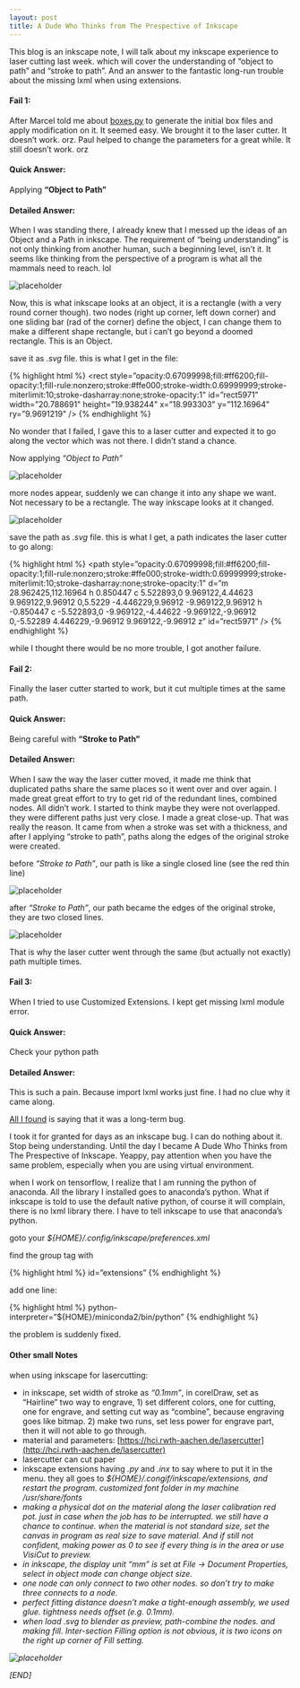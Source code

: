 ```yaml
---
layout: post
title: A Dude Who Thinks from The Prespective of Inkscape
---
```


<div class="message">
This blog is an inkscape note, I will talk about my inkscape experience to laser cutting last week. which will cover the understanding of “object to path” and “stroke to path”. And an answer to the fantastic long-run trouble about the missing lxml when using extensions.
</div>

#### Fail 1: 

After Marcel told me about [boxes.py](https://www.festi.info/boxes.py/) to generate the initial box files and apply modification on it. It seemed easy. We brought it to the laser cutter. It doesn’t work. orz. Paul helped to change the parameters for a great while. It still doesn’t work. orz

#### Quick Answer: 

Applying <strong>“Object to Path”</strong>

#### Detailed Answer: 

When I was standing there, I already knew that I messed up the ideas of an Object and a Path in inkscape. The requirement of “being understanding” is not only thinking from another human, such a beginning level, isn’t it. It seems like thinking from the perspective of a program is what all the mammals need to reach. lol

![placeholder](/image/2018-05-30-object.png)

Now, this is what inkscape looks at an object, it is a rectangle (with a very round corner though). two nodes (right up corner, left down corner) and one sliding bar (rad of the corner) define the object, I can change them to make a different shape rectangle, but i can’t go beyond a doomed rectangle. This is an Object.

save it as <em>.svg</em> file. this is what I get in the file:

{% highlight html %}
<rect
 style=”opacity:0.67099998;fill:#ff6200;fill-opacity:1;fill-rule:nonzero;stroke:#ffe000;stroke-width:0.69999999;stroke-miterlimit:10;stroke-dasharray:none;stroke-opacity:1"
 id=”rect5971"
 width=”20.788691"
 height=”19.938244"
 x=”18.993303"
 y=”112.16964"
 ry=”9.9691219" 
/>
{% endhighlight %}

No wonder that I failed, I gave this to a laser cutter and expected it to go along the vector which was not there. I didn’t stand a chance.

Now applying <em>“Object to Path”</em>

![placeholder](/image/2018-05-30-path.png)

more nodes appear, suddenly we can change it into any shape we want. Not necessary to be a rectangle. The way inkscape looks at it changed.

![placeholder](/image/2018-05-30-changed-path.png)

save the path as <em>.svg</em> file. this is what I get, a path indicates the laser cutter to go along:

{% highlight html %}
<path
 style=”opacity:0.67099998;fill:#ff6200;fill-opacity:1;fill-rule:nonzero;stroke:#ffe000;stroke-width:0.69999999;stroke-miterlimit:10;stroke-dasharray:none;stroke-opacity:1"
 d=”m 28.962425,112.16964 h 0.850447 c 5.522893,0 9.969122,4.44623 9.969122,9.96912 0,5.5229 -4.446229,9.96912 -9.969122,9.96912 h -0.850447 c -5.522893,0 -9.969122,-4.44622 -9.969122,-9.96912 0,-5.52289 4.446229,-9.96912 9.969122,-9.96912 z”
 id=”rect5971" 
/>
{% endhighlight %}

while I thought there would be no more trouble, I got another failure.

#### Fail 2: 

Finally the laser cutter started to work, but it cut multiple times at the same path.

#### Quick Answer: 

Being careful with <strong>“Stroke to Path”</strong>

#### Detailed Answer: 

When I saw the way the laser cutter moved, it made me think that duplicated paths share the same places so it went over and over again. I made great great effort to try to get rid of the redundant lines, combined nodes. All didn’t work. I started to think maybe they were not overlapped. they were different paths just very close. I made a great close-up. That was really the reason. It came from when a stroke was set with a thickness, and after I applying “stroke to path”, paths along the edges of the original stroke were created.

before <em>“Stroke to Path”</em>, our path is like a single closed line (see the red thin line)

![placeholder](/image/2018-05-30-single-path.png)

after <em>“Stroke to Path”</em>, our path became the edges of the original stroke, they are two closed lines.

![placeholder](/image/2018-05-30-double-path.png)

That is why the laser cutter went through the same (but actually not exactly) path multiple times.

#### Fail 3: 

When I tried to use Customized Extensions. I kept get missing lxml module error.

#### Quick Answer: 

Check your python path

#### Detailed Answer: 
This is such a pain. Because import lxml works just fine. I had no clue why it came along.

[All I found](http://www.inkscapeforum.com/viewtopic.php?t=12581) is saying that it was a long-term bug.

I took it for granted for days as an inkscape bug. I can do nothing about it. Stop being understanding. Until the day I became A Dude Who Thinks from The Prespective of Inkscape. Yeappy, pay attention when you have the same problem, especially when you are using virtual environment.

when I work on tensorflow, I realize that I am running the python of anaconda. All the library I installed goes to anaconda’s python. What if inkscape is told to use the default native python, of course it will complain, there is no lxml library there. I have to tell inkscape to use that anaconda’s python.

goto your <em>${HOME}/.config/inkscape/preferences.xml</em>

find the group tag with

{% highlight html %}
id=”extensions”
{% endhighlight %}

add one line:

{% highlight html %}
python-interpreter=”${HOME}/miniconda2/bin/python”
{% endhighlight %}

the problem is suddenly fixed.

#### Other small Notes 

when using inkscape for lasercutting:

- in inkscape, set width of stroke as <em>“0.1mm”</em>, in corelDraw, set as “Hairline”
two way to engrave, 1) set different colors, one for cutting, one for engrave, and setting cut way as “combine”, because engraving goes like bitmap. 2) make two runs, set less power for engrave part, then it will not able to go through.
- material and parameters: [https://hci.rwth-aachen.de/lasercutter](http://hci.rwth-aachen.de/lasercutter)
- lasercutter can cut paper
- inkscape extensions having <em>.py</em> and <em>.inx</em> to say where to put it in the menu. they all goes to <em>${HOME}/.congif/inkscape/extensions<em>, and restart the program. customized font folder in my machine /usr/share/fonts
- making a physical dot on the material along the laser calibration red pot. just in case when the job has to be interrupted. we still have a chance to continue. when the material is not standard size, set the canvas in program as real size to save material. And if still not confident, making power as 0 to see if every thing is in the area or use VisiCut to preview.
- in inkscape, the display unit <em>“mm”</em> is set at <em>File -> Document</em> Properties, select in object mode can change object size.
- one node can only connect to two other nodes. so don’t try to make three connects to a node.
- perfect fitting distance doesn’t make a tight-enough assembly, we used glue. tightness needs offset <em>(e.g. 0.1mm)</em>.
- when load .svg to blender as preview, path-combine the nodes. and making fill. Inter-section Filling option is not obvious, it is two icons on the right up corner of Fill setting.

![placeholder](/image/2018-05-30-inter-section-filling.png)

[END]
